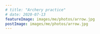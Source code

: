 ```yaml
---
# title: "Archery practice"
# date: 2020-07-13
featureImage: images/me/photos/arrow.jpg
postImage: images/me/photos/arrow.jpg
---
```


